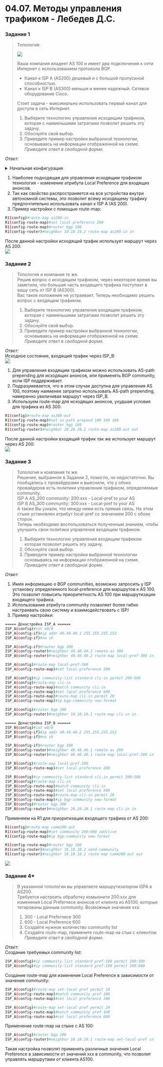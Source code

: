 # 04.07. Методы управления трафиком - Лебедев Д.С.
### Задание 1
> Топология:
> 
> ![](_attachments/0407-01-00.png)
> 
> Ваша компания владеет AS 100 и имеет два подключения к сети Интернет с использованием протокола BGP.
> - Канал к ISP А (AS200) дешевый и с большой пропускной способностью.
> - Канал к ISP B (AS300) меньше и менее надежный.
> Сетевое оборудование Cisco.
> 
> Стоит задача - максимально использовать первый канал для доступа в сеть Интернет.
> 1. Выберите технологию управления исходящим трафиком, которая с наименьшими затратами позволит решить эту задачу.
> 2. Обоснуйте свой выбор.
> 3. Приведите пример настройки выбранной технологии, основываясь на информации отображенной на схеме.
> *Приведите ответ в свободной форме.*

*Ответ:*  
<details>
<summary>Начальная конфигурация</summary>

```bash
---R1
R1(config)#int e0/3
R1(config-if)#ip addr 100.100.100.1 255.255.254.0
R1(config-if)#no sh
R1(config-if)#exi
R1(config)#ip route 100.100.100.0 255.255.254.0 null 0

R1(config)#router bgp 100
R1(config-router)#network 100.100.100.0 mask 255.255.254.0

R1(config-router)#neighbor 10.10.10.2 remote-as 200
R1(config-router)#neighbor 20.20.20.2 remote-as 300

R1(config)#int e0/1
R1(config-if)#ip addr 10.10.10.1 255.255.255.252
R1(config-if)#no sh

R1(config-if)#int e0/2
R1(config-if)#ip addr 20.20.20.1 255.255.255.252
R1(config-if)#no sh


--ISP_A
ISP_A(config)#int e0/1
ISP_A(config-if)#ip addr 10.10.10.2 255.255.255.252
ISP_A(config-if)#no sh

ISP_A(config-if)#int e0/2
ISP_A(config-if)#ip addr 200.200.200.1 255.255.254.0
ISP_A(config-if)#no sh

ISP_A(config)#ip route 200.200.200.0 255.255.254.0 null 0
ISP_A(config)#router bgp 200

ISP_A(config-router)#network 200.200.200.0 mask 255.255.254.0
ISP_A(config-router)#neighbor 10.10.10.1 remote-as 100
ISP_A(config-router)#neighbor 200.200.200.2 remote-as 1000


--ISP_B
ISP_B(config)#int e0/1
ISP_B(config-if)#ip addr 20.20.20.2 255.255.255.252
ISP_B(config-if)#no sh

ISP_B(config-if)#int e0/2
ISP_B(config-if)#ip addr 30.30.30.1 255.255.254.0
ISP_B(config-if)#no sh

ISP_B(config)#ip route 30.30.30.0 255.255.254.0 null 0
ISP_B(config)#router bgp 300

ISP_B(config-router)#network 30.30.30.0 mask 255.255.254.0
ISP_B(config-router)#neighbor 20.20.20.1 remote-as 100
ISP_B(config-router)#neighbor 30.30.30.2 remote-as 1000


--internet
internet(config)#int e0/1
internet(config-if)#ip addr 200.200.200.2 255.255.254.0
internet(config-if)#no sh

internet(config-if)#int e0/3
internet(config-if)#ip addr 30.30.30.2 255.255.254.0
internet(config-if)#no sh

internet(config-if)#int loo1
internet(config-if)#ip addr 1.1.1.1 255.255.255.255

internet(config)#router bgp 1000
internet(config-router)#neighbor 200.200.200.1 remote-as 200
internet(config-router)#neighbor 30.30.30.1 remote-as 300
internet(config-router)#network 1.1.1.1 mask 255.255.255.255
```
</details>

1. Наиболее подходящая для управления исходящим трафиком технология - изменение атрибута Local Preference для входящих анонсов.
2. Так как свойство распространяется на все устройства внутри автономной системы, это позволит всему исходящему трафику предпочтительно использовать канал к ISP A (AS 200).
3. Пример настройки с помощью route-map:  
```sh
R1(config)#route-map as200-in
R1(config-route-map)#set local-preference 200
R1(config-route-map)#router bgp 100
R1(config-router)#neighbor 10.10.10.2 route-map as200-in in
```

После данной настройки исходящий трафик использует маршрут через AS 200:  
![](_attachments/0407-01-02.png)   

### Задание 2
> Топология и компания те же.  
> Решив вопрос с исходящим трафиком, через некоторое время вы заметили, что большая часть входящего трафика поступает в вашу сеть от ISP B (AS300).  
> Вас такое положение не устраивает. Теперь необходимо решить вопрос с входящим трафиком.
> 1. Выберите технологию управления входящим трафиком, которая с наименьшими затратами позволит решить эту задачу.
> 2. Обоснуйте свой выбор.
> 3. Приведите пример настройки выбранной технологии, основываясь на информации отображенной на схеме.
> *Приведите ответ в свободной форме.*

*Ответ:*  
Исходное состояние, входящий трафик  через ISP_B:  
![](_attachments/0407-02-01.png)  

1. Для управления входящим трафиком можно использовать AS-path prepending для исходящих анонсов, или применять BGP community, если ISP поддерживает.
2. Подразумевается, что в этом случае доступна для управления AS 100, поэтому наименее затратно использовать AS-path prepending, намеренно увеличивая маршрут через ISP_B.
3. Используем route-map для исходящих анонсов, ухудшая условия для трафика из AS 300:  
```sh
R1(config)#route-map as300-out
R1(config-route-map)#set as-path prepend 100 100 100
R1(config-route-map)#router bgp 100
R1(config-router)#neighbor 20.20.20.2 route-map as300-out out
```

После данной настройки входящий трафик так же использует маршрут через AS 200:  
![](_attachments/0407-02-02.png)  
### Задание 3
> Топология и компания те же.  
> Решение, выбранное в Задании 2, помогло, но недостаточно. Вы пообщались с провайдерами и выяснили, что у обоих провайдеров есть политики управления трафиком, определяемые community.  
> ISP A AS_200 community: 200:xxx - Local-pref to your AS  
> ISP B AS_300 community: 300:xxx - Local-pref to your AS  
> А также Вы узнали, что между ними есть прямая связь. На этом стыке установлен атрибут local-pref со значением 200 с обоих сторон.  
> Теперь необходимо воспользоваться полученным знанием, чтобы улучшить свои политики управления входящим трафиком.
> 1. Выберите технологию управления входящим трафиком которая позволит решить эту задачу.
> 2. Обоснуйте свой выбор.
> 3. Приведите пример настройки выбранной технологии основываясь на информации отображенной на схеме.
> *Приведите ответ в свободной форме.*

*Ответ:*  
1. Имея информацию о BGP communities, возможно запросить у ISP установку определенного local-preference для маршрутов к AS 100. Это позволит повысить приоритетность AS 100 при маршрутизации входящего трафика.
2. Использование атрибута community позволяет более гибко настраивать свою систему и взаимодействовать с ISP/
3. Пример настройки:  

```sh
===== Донастройка ISP_A ======
ISP_A(config)#int e0/0
ISP_A(config-if)#ip addr 40.40.40.1 255.255.255.252
ISP_A(config-if)#no sh

ISP_A(config-if)#router bgp 200
ISP_A(config-router)#neighbor 40.40.40.2 remote-as 300
ISP_A(config-router)#neighbor 40.40.40.2 route-map local-pref-300 in

ISP_A(config)#route-map local-pref-300
ISP_A(config-route-map)#set local-preference 200

ISP_A(config)#ip community-list standard cli-in permit 200:600
ISP_A(config)#route-map cli-in
ISP_A(config-route-map)#match community cli-in
ISP_A(config-route-map)#set local-preference 600
ISP_A(config-route-map)#route-map cli-in permit 20
ISP_A(config-route-map)#ip bgp-community new-format

ISP_A(config)#router bgp 200
ISP_A(config-router)#neighbor 10.10.10.1 route-map cli-in in

===== Донастройка ISP_B ======
ISP_B(config)#int e0/0
ISP_B(config-if)#ip addr 40.40.40.2 255.255.255.252
ISP_B(config-if)#no sh

ISP_B(config-if)#router bgp 300
ISP_B(config-router)#neighbor 40.40.40.1 remote-as 200
ISP_B(config-router)#neighbor 40.40.40.1 route-map local-pref-200 in

ISP_B(config)#route-map local-pref-200
ISP_B(config-route-map)#set local-preference 200

ISP_B(config)#ip community-list standard cli-in permit 300:500
ISP_B(config)#route-map cli-in
ISP_B(config-route-map)#match community cli-in
ISP_B(config-route-map)#set local-preference 500
ISP_B(config-route-map)#route-map cli-in permit 20
ISP_B(config-route-map)#ip bgp-community new-format
ISP_B(config)#router bgp 300
ISP_B(config-router)#neighbor 20.20.20.1 route-map cli-in in
```

Применяем на R1 для приоритизации входящего трафика от AS 200:  

```sh
R1(config)#route-map comm200-out
R1(config-route-map)#set community 200:600 additive
R1(config-route-map)#ip bgp-community new-format

R1(config-route-map)#router bgp 100
R1(config-router)#neighbor 10.10.10.2 send-community
R1(config-router)#neighbor 10.10.10.2 route-map comm200-out out
```

![](_attachments/0407-03-01.png)  
### Задание 4*
> В указанной топологии вы управляете маршрутизатором ISPA в AS200.  
> Требуется настроить обработку комьюнити 200:xxx для изменения Local Prefernece анонсов от клиента из AS100, которые тегированы данным community. Возможные значения xxx:
> 1. 300 - Local Prefernece 300
> 2. 600 - Local Preference 600
> 3. Создайте нужное количество community list
> 4. Создайте route-map, примените route-map на стык с клиентом
> *Приведите ответ в свободной форме.*

*Ответ:*  
Создание требуемых community list:  
```sh
ISP_A(config)#ip community-list standard pref-100 permit 200:300
ISP_A(config)#ip community-list standard pref-100 permit 200:600
```

 Создание route-map для изменения Local Preference в зависимости от значения community:  
```sh
ISP_A(config)#route-map set-local-pref permit 10
ISP_A(config-route-map)#match community pref-100
ISP_A(config-route-map)#set local-preference 300

ISP_A(config)#route-map set-local-pref permit 20
ISP_A(config-route-map)#match community pref-100
ISP_A(config-route-map)#set local-preference 600
```

Применение route-map на стыке с AS 100:  
```sh
ISP_A(config)#router bgp 200
ISP_A(config-router)#neighbor 10.10.10.1 route-map set-local-pref in
```

Такая настройка позволят применять различные значения Local Preference в зависимости от значений xxx в community, что позволит управлять маршрутами от клиента AS100.
